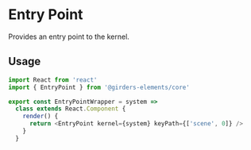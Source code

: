 # Entry Point

Provides an entry point to the kernel.

## Usage

```javascript
import React from 'react'
import { EntryPoint } from '@girders-elements/core'

export const EntryPointWrapper = system =>
  class extends React.Component {
    render() {
      return <EntryPoint kernel={system} keyPath={['scene', 0]} />
    }
  }
```

